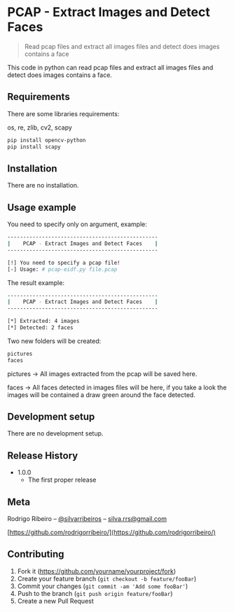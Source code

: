 # PCAP - Extract Images and Detect Faces
> Read pcap files and extract all images files and detect does images contains a face

This code in python can read pcap files and extract all images files and detect does images contains a face.

## Requirements

There are some libraries requirements:

os, re, zlib, cv2, scapy

```sh
pip install opencv-python
pip install scapy
```

## Installation

There are no installation.

## Usage example

You need to specify only on argument, example:

```sh
------------------------------------------------
|    PCAP - Extract Images and Detect Faces    |
------------------------------------------------

[!] You need to specify a pcap file!
[-] Usage: # pcap-eidf.py file.pcap
```

The result example:

```sh
------------------------------------------------
|    PCAP - Extract Images and Detect Faces    |
------------------------------------------------

[*] Extracted: 4 images
[*] Detected: 2 faces
```

Two new folders will be created:
```sh
pictures
faces
```

pictures -> All images extracted from the pcap will be saved here.

faces -> All faces detected in images files will be here, if you take a look the images will be contained a draw green around the face detected.

## Development setup

There are no development setup.

## Release History

* 1.0.0
    * The first proper release

## Meta

Rodrigo Ribeiro – [@silvarribeiros](https://twitter.com/silvarribeiros) – silva.rrs@gmail.com

[https://github.com/rodrigorribeiro/](https://github.com/rodrigorribeiro/)

## Contributing

1. Fork it (<https://github.com/yourname/yourproject/fork>)
2. Create your feature branch (`git checkout -b feature/fooBar`)
3. Commit your changes (`git commit -am 'Add some fooBar'`)
4. Push to the branch (`git push origin feature/fooBar`)
5. Create a new Pull Request
